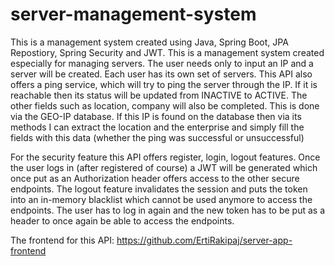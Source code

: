 # server-management-system
This is a management system created using Java, Spring Boot, JPA Repostiory, Spring Security and JWT. This is a management system created especially for managing servers. The user needs only to input an IP and a server will be created. Each user has its own set of servers. This API also offers a ping service, which will try to ping the server through the IP. If it is reachable then its status will be updated from INACTIVE to ACTIVE. The other fields such as location, company will also be completed. This is done via the GEO-IP database. If this IP is found on the database then via its methods I can extract the location and the enterprise and simply fill the fields with this data (whether the ping was successful or unsuccessful)

For the security feature this API offers register, login, logout features. Once the user logs in (after registered of course) a JWT will be generated which once put as an Authorization header offers access to the other secure endpoints. The logout feature invalidates the session and puts the token into an in-memory blacklist which cannot be used anymore to access the endpoints. The user has to log in again and the new token has to be put as a header to once again be able to access the endpoints. 

The frontend for this API:
https://github.com/ErtiRakipaj/server-app-frontend
